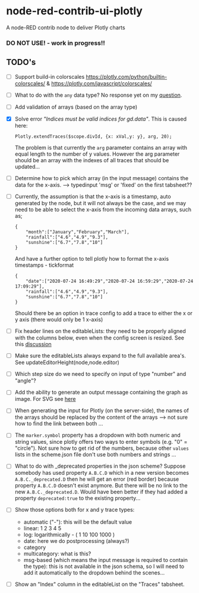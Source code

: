 # node-red-contrib-ui-plotly
A node-RED contrib node to deliver Plotly charts

### DO NOT USE! - work in progress!!


## TODO's
- [ ] Support build-in colorscales https://plotly.com/python/builtin-colorscales/ & https://plotly.com/javascript/colorscales/
- [ ] What to do with the `any` data type?  No response yet on my [question](https://community.plotly.com/t/visualising-a-property-with-data-type-any/44343).
- [ ] Add validation of arrays (based on the array type)
- [X] Solve error *"Indices must be valid indices for gd.data"*.  This is caused here:
   ```
   Plotly.extendTraces($scope.divId, {x: xVal,y: y}, arg, 20);
   ```
   The problem is that currently the `arg` parameter contains an array with equal length to the number of y values.  However the arg parameter should be an array with the indexes of all traces that should be updated...

- [ ] Determine how  to pick which array (in the input message) contains the data for the x-axis. --> typedinput 'msg' or 'fixed' on the first tabsheet??
- [ ] Currently, the assumption is that the x-axis is a timestamp, auto generated by the node, but it will not always be the case, and we may need to be able to select the x-axis from the incoming data arrays, such as;
   ```
   {
	   "month":["January","February","March"],
	   "rainfall":["4.6","4.9","9.3"],
	   "sunshine":["6.7","7.8","10"]
   }
   ```
   And have a further option to tell plotly how to format the x-axis timestamps - tickformat
   ```
   {
	   "date":["2020-07-24 16:49:29","2020-07-24 16:59:29","2020-07-24 17:09:29"],
	   "rainfall":["4.6","4.9","9.3"],
	   "sunshine":["6.7","7.8","10"]
   }
   ```
   Should there be an option in trace config to add a trace to either the x or y axis (there would only be 1 x-axis)
- [ ] Fix header lines on the editableLists: they need to be properly aligned with the columns below, even when the config screen is resized. See this [discussion](https://discourse.nodered.org/t/alignment-of-headers-in-editablelist/32071)
- [ ] Make sure the editableLists always expand to the full available area's.  See updateEditorHeight(node,node.editor)
- [ ] Which step size do we need to specify on input of type "number" and "angle"?
- [ ] Add the ability to generate an output message containing the graph as image.  For SVG see [here](https://gist.github.com/etpinard/58a9e054b9ca7c0ca4c39976fc8bbf8a)
- [ ] When generating the input for Plotly (on the server-side), the names of the arrays should be replaced by the content of the arrays  --> not sure how to find the link between both ...
- [ ] The `marker.symbol` property has a dropdown with both numeric and string values, since plotly offers two ways to enter symbols (e.g. "0" = "circle").  Not sure how to get rid of the numbers, because other `values` lists in the scheme.json file don't use both numbers and strings ...
- [ ] What to do with _deprecated properties in the json scheme?  Suppose somebody has used property `A.B.C.D` which in a new version becomes `A.B.C._deprecated.D` then he will get an error (red border) because property `A.B.C.D` doesn't exist anymore. But there will be no link to the new `A.B.C._deprecated.D`. Would have been better if they had added a property `deprecated:true` to the existing property...
- [ ] Show those options both for x and y trace types:
   + automatic ("-"): this will be the default value
   + linear:   1 2 3 4 5 
   + log: logarithmically - ( 1 10 100 1000 )
   + date: here we do postprocessing (always?)
   + category
   + multicategory: what is this?
   + msg-based (which means the input message is required to contain the type): this is not available in the json schema, so I will need to add it automatically to the dropdown behind the scenes...
- [ ] Show an "Index" column in the editableList on the "Traces" tabsheet.
